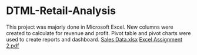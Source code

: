 # DTML-Retail-Analysis
This project was majorly done in Microsoft Excel. New columns were created to calculate for revenue and profit. Pivot table and pivot charts were used to create reports and dashboard.
[Sales Data.xlsx](https://github.com/OpeyemiJagunmolu/DTML-retail-Analysis/files/10417454/Sales.Data.xlsx)
[Excel Assignment 2.pdf](https://github.com/OpeyemiJagunmolu/DTML-retail-Analysis/files/10417456/Excel.Assignment.2.pdf)
